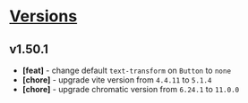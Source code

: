 # [Versions](https://github.com/Tracktor/design-system/releases)

## v1.50.1
- **[feat]** - change default `text-transform` on `Button` to `none`
- **[chore]** - upgrade vite version from `4.4.11` to `5.1.4`
- **[chore]** - upgrade chromatic version from `6.24.1` to `11.0.0`

